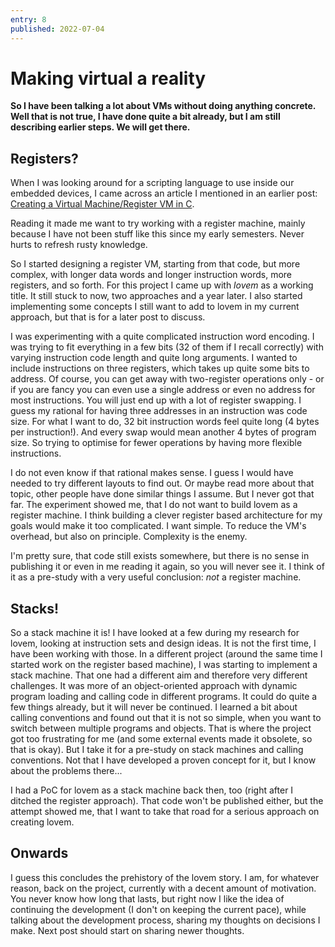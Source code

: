 ```yaml
---
entry: 8
published: 2022-07-04
---
```


# Making virtual a reality

__So I have been talking a lot about VMs without doing anything concrete. Well 
that is not true, I have done quite a bit already, but I am still describing 
earlier steps. We will get there.__

## Registers?
When I was looking around for a scripting language to use inside our embedded 
devices, I came across an article I mentioned in an earlier post: 
[Creating a Virtual Machine/Register VM in C][register-book].

Reading it made me want to try working with a register machine, mainly because I 
have not been stuff like this since my early semesters. Never hurts to refresh
rusty knowledge.

So I started designing a register VM, starting from that code, but more complex, 
with longer data words and longer instruction words, more registers, and so forth. 
For this project I came up with *lovem* as a working title. It still stuck to now, 
two approaches and a year later. I also started implementing some concepts I still 
want to add to lovem in my current approach, but that is for a later post to 
discuss.

I was experimenting with a quite complicated instruction word encoding. I was trying 
to fit everything in a few bits (32 of them if I recall correctly) with varying 
instruction code length and quite long arguments. I wanted to include instructions 
on three registers, which takes up quite some bits to address. Of course, you can 
get away with two-register operations only - or if you are fancy you can even use 
a single address or even no address for most instructions. You will just end up 
with a lot of register swapping. I guess my rational for having three addresses in 
an instruction was code size. For what I want to do, 32 bit instruction words feel 
quite long (4 bytes per instruction!). And every swap would mean another 4 bytes of 
program size. So trying to optimise for fewer operations by having more flexible 
instructions. 

I do not even know if that rational makes sense. I guess I would have needed to try 
different layouts to find out. Or maybe read more about that topic, other people 
have done similar things I assume. But I never got that far. The experiment showed 
me, that I do not want to build lovem as a register machine. I think building a 
clever register based architecture for my goals would make it too complicated. 
I want simple. To reduce the VM's overhead, but also on principle. Complexity is 
the enemy.

I'm pretty sure, that code still exists somewhere, but there is no sense in 
publishing it or even in me reading it again, so you will never see it. I think 
of it as a pre-study with a very useful conclusion: *not* a register machine.

[register-book]: https://en.wikibooks.org/wiki/Creating%5fa%5fVirtual%5fMachine/Register%5fVM%5fin%5fC


## Stacks!
So a stack machine it is! I have looked at a few during my research for lovem,
looking at instruction sets and design ideas. It is not the first time, I have been 
working with those. In a different project (around the same time I started work on the 
register based machine), I was starting to implement a stack machine. That one had 
a different aim and therefore very different challenges. It was more of an object-oriented
approach with dynamic program loading and calling code in different programs. It could 
do quite a few things already, but it will never be continued. I learned a bit 
about calling conventions and found out that it is not so simple, when you want to 
switch between multiple programs and objects. That is where the project got too 
frustrating for me (and some external events made it obsolete, so that is okay). 
But I take it for a pre-study on stack machines and calling conventions. Not that 
I have developed a proven concept for it, but I know about the problems there...

I had a PoC for lovem as a stack machine back then, too (right after I ditched the 
register approach). That code won't be published either, but the attempt showed me, 
that I want to take that road for a serious approach on creating lovem.


## Onwards
I guess this concludes the prehistory of the lovem story. I am, for whatever reason, 
back on the project, currently with a decent amount of motivation. You never know 
how long that lasts, but right now I like the idea of continuing the development
(I don't on keeping the current pace), while talking about the development process, 
sharing my thoughts on decisions I make. Next post should start on sharing newer 
thoughts.
